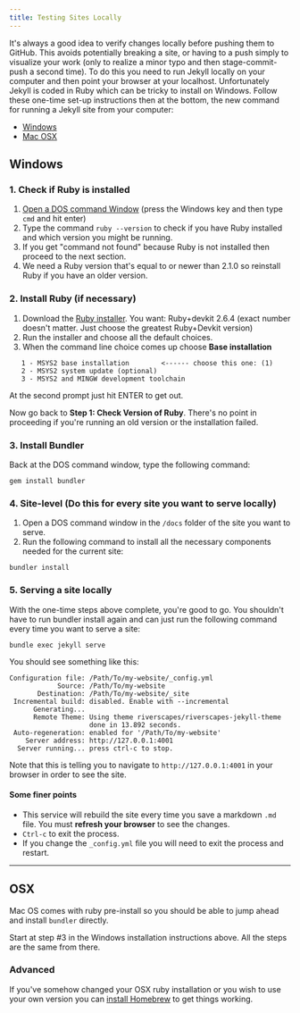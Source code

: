 ```yaml
---
title: Testing Sites Locally
---
```


It's always a good idea to verify changes locally before pushing them to GitHub. This avoids potentially breaking a site, or having to a push simply to visualize your work (only to realize a minor typo and then stage-commit-push a second time). To do this you need to run Jekyll locally on your computer and then point your browser at your localhost. Unfortunately Jekyll is coded in Ruby which can be tricky to install on Windows. Follow these one-time set-up instructions then at the bottom, the new command for running a Jekyll site from your computer:

* [Windows](#windows)
* [Mac OSX](#osx)

## Windows

### 1. Check if Ruby is installed

1. [Open a DOS command Window](https://www.isunshare.com/windows-10/4-ways-to-open-command-prompt-in-windows-10.html) (press the Windows key and then type `cmd` and hit enter)
1. Type the command `ruby --version` to check if you have Ruby installed and which version you might be running.
1. If you get "command not found" because Ruby is not installed then proceed to the next section. 
1. We need a Ruby version that's equal to or newer than 2.1.0 so reinstall Ruby if you have an older version.

### 2. Install Ruby (if necessary)

1. Download the [Ruby installer](https://rubyinstaller.org/downloads). You want: Ruby+devkit 2.6.4 (exact number doesn't matter. Just choose the greatest Ruby+Devkit version)
1. Run the installer and choose all the default choices.
1. When the command line choice comes up choose **Base installation**

```
   1 - MSYS2 base installation        <------ choose this one: (1)
   2 - MSYS2 system update (optional)
   3 - MSYS2 and MINGW development toolchain
```
At the second prompt just hit ENTER to get out.

Now go back to **Step 1: Check Version of Ruby**. There's no point in proceeding if you're running an old version or the installation failed.

### 3. Install Bundler

Back at the DOS command window, type the following command:

```
gem install bundler
```

### 4. Site-level (Do this for every site you want to serve locally)

1. Open a DOS command window in the `/docs` folder of the site you want to serve.
1. Run the following command to install all the necessary components needed for the current site:

```
bundler install
```

### 5. Serving a site locally

With the one-time steps above complete, you're good to go. You shouldn't have to run bundler install again and can just run the following command every time you want to serve a site:

```
bundle exec jekyll serve
```


You should see something like this:

```
Configuration file: /Path/To/my-website/_config.yml
            Source: /Path/To/my-website
       Destination: /Path/To/my-website/_site
 Incremental build: disabled. Enable with --incremental
      Generating... 
      Remote Theme: Using theme riverscapes/riverscapes-jekyll-theme
                    done in 13.892 seconds.
 Auto-regeneration: enabled for '/Path/To/my-website'
    Server address: http://127.0.0.1:4001
  Server running... press ctrl-c to stop.
```

Note that this is telling you to navigate to `http://127.0.0.1:4001` in your browser in order to see the site. 

#### Some finer points

* This service will rebuild the site every time you save a markdown `.md` file. You must **refresh your browser** to see the changes.
* `Ctrl-c` to exit the process.
* If you change the `_config.yml` file you will need to exit the process and restart.

---------------------------

## OSX

Mac OS comes with ruby pre-install so you should be able to jump ahead and install `bundler` directly.

Start at step #3 in the Windows installation instructions above. All the steps are the same from there.

### Advanced

If you've somehow changed your OSX ruby installation or you wish to use your own version you can [install Homebrew](https://brew.sh/) to get things working.